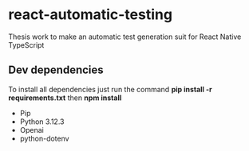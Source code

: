 # react-automatic-testing

Thesis work to make an automatic test generation suit for React Native TypeScript

## Dev dependencies

To install all dependencies just run the command **pip install -r requirements.txt** then **npm install**

- Pip
- Python 3.12.3
- Openai
- python-dotenv